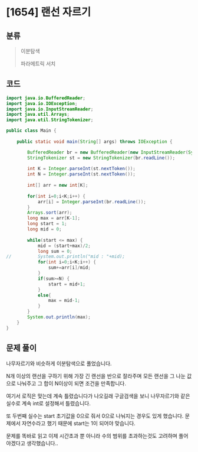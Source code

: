 # [1654] 랜선 자르기

## 분류
> 이분탐색
>
> 파라메트릭 서치

## 코드
```java
import java.io.BufferedReader;
import java.io.IOException;
import java.io.InputStreamReader;
import java.util.Arrays;
import java.util.StringTokenizer;

public class Main {
	
	public static void main(String[] args) throws IOException {

		BufferedReader br = new BufferedReader(new InputStreamReader(System.in));
		StringTokenizer st = new StringTokenizer(br.readLine());
		
		int K = Integer.parseInt(st.nextToken());
		int N = Integer.parseInt(st.nextToken());
		
		int[] arr = new int[K];
		
		for(int i=0;i<K;i++) {
			arr[i] = Integer.parseInt(br.readLine());
		}
		Arrays.sort(arr);
		long max = arr[K-1];
		long start = 1;
		long mid = 0;
		
		while(start <= max) {
			mid = (start+max)/2;
			long sum = 0;
//			System.out.println("mid : "+mid);
			for(int i=0;i<K;i++) {
				sum+=arr[i]/mid;
			}
			if(sum>=N) {
				start = mid+1;
			}
			else{
				max = mid-1;
			}
		}
		System.out.println(max);
	}
}
```

## 문제 풀이
나무자르기와 비슷하게 이분탐색으로 풀었습니다.

N개 이상의 랜선을 구하기 위해 가장 긴 랜선을 반으로 잘라주며 모든 랜선을 그 나눈 값으로 나눠주고 그 합이 N이상이 되면 조건을 만족합니다.

여기서 로직은 맞는데 계속 틀렸습니다가 나오길래 구글검색을 보니 나무자르기와 같은 실수로 계속 int로 설정해서 틀렸습니다.

또 두번째 실수는 start 초기값을 0으로 줘서 0으로 나눠지는 경우도 있게 했습니다. 문제에서 자연수라고 했기 때문에 start는 1이 되어야 맞습니다.

문제를 똑바로 읽고 이제 시간초과 뿐 아니라 수의 범위를 초과하는것도 고려하며 풀어야겠다고 생각했습니다..